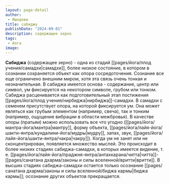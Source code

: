 ```yaml
---
layout: page-detail
author:
 - Яшодеви
title: сабиджа
publishDate: "2024-09-01"
description: содержащее зерно
tags:
 - йога
image: 
---
```

**Сабиджа** (содержащее зерно) - одна из стадий [[pages/йога/плод учения/самадхи|самадхи]], более низкое состояние, в котором в сознании сохраняется объект как опора сосредоточения. Сознание все еще ограничено внешним миром, хотя эта связь очень тонкая и незначительная. В сабиджа имеется основа - содержание, центр или символ, ум фиксируется на некотором символе, грубом или тонком. Сабиджа расценивается как подготовительный этап постижения [[pages/йога/плод учения/нирбиджа|нирбиджа]]-самадхи. В самадхи с семенем присутствует опора, на которой фиксируется ум. Она может являться как грубым элементом (например, свеча), так и тонким (например, ощущение вибрации в области межбровья). В качестве опоры (пратьяи) можно использовать все что угодно ([[pages/йога/мантра-йога/мантра|мантру]], форму объекта, [[pages/йога/лайя-йога/шакти-янтра/кундалини-йога/мудры|мудру]], запах, звук, [[pages/йога/лайя-йога/шакти-янтра/чакра|чакру]]). Когда ум не занят или не сконцентрирован, появляется множество мыслей. Это происходит в более низких стадиях сабиджа-самадхи, в которых имеется видение, т. е. [[pages/йога/лайя-йога/праджня-янтра/антахкарана/читта|читта]]-[[pages/санатана дхарма/законы и силы вселенной/вритти|вритти]]. В высших стадиях сабиджа-самадхи остается только осознание [[pages/санатана дхарма/законы и силы вселенной/биджа кармы|биджа кармы]]; осознание других объектов прекращается.

